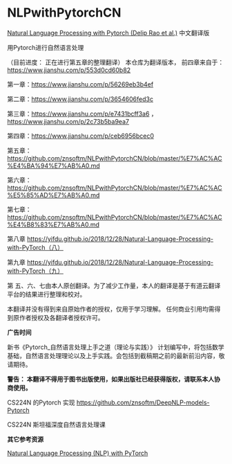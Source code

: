 # NLPwithPytorchCN
[Natural Language Processing with Pytorch (Delip Rao et al.)](https://www.oreilly.com/library/view/natural-language-processing/9781491978221/) 中文翻译版

用Pytorch进行自然语言处理 

（目前进度： 正在进行第五章的整理翻译）
本仓库为翻译版本，
前四章来自于： https://www.jianshu.com/p/553d0cd60b82

第一章：https://www.jianshu.com/p/56269eb3b4ef

第二章：https://www.jianshu.com/p/3654606fed3c

第三章：https://www.jianshu.com/p/e7431bcff3a6 ，https://www.jianshu.com/p/2c73b5ba9ea7

第四章：https://www.jianshu.com/p/ceb6956bcec0

第五章： https://github.com/znsoftm/NLPwithPytorchCN/blob/master/%E7%AC%AC%E4%BA%94%E7%AB%A0.md

第六章： https://github.com/znsoftm/NLPwithPytorchCN/blob/master/%E7%AC%AC%E5%85%AD%E7%AB%A0.md

第七章：https://github.com/znsoftm/NLPwithPytorchCN/blob/master/%E7%AC%AC%E4%B8%83%E7%AB%A0.md

第八章 https://yifdu.github.io/2018/12/28/Natural-Language-Processing-with-PyTorch（八）

第九章 https://yifdu.github.io/2018/12/28/Natural-Language-Processing-with-PyTorch（九）

第 五、六、七由本人原创翻译。为了减少工作量，本人的翻译是基于有道云翻译平台的结果进行整理和校对。

本翻译并没有得到来自原始作者的授权，仅用于学习理解。 任何商业引用均需得到原作者授权及各翻译者授权许可。

**广告时间**

新书《Pytorch_自然语言处理上手之道（理论与实践）》 计划编写中，将包括数学基础，自然语言处理理论以及上手实践。会包括到截稿期之前的最新前沿内容，敬请期待。


**警告： 本翻译不得用于图书出版使用，如果出版社已经获得版权，请联系本人协商使用。**

CS224N 的Pytorch 实现 https://github.com/znsoftm/DeepNLP-models-Pytorch 

CS224N 斯坦福深度自然语言处理课 

**其它参考资源**

[Natural Language Processing (NLP) with PyTorch](http://dl4nlp.info/en/latest/)
